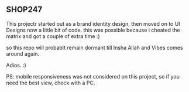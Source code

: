 ## SHOP247

This projectr started out as a brand identity design, then moved on to UI Designs now a little bit of code. this was possible because i cheated the matrix and got a couple of extra time :)

so this repo will probablt remain dormant till Insha Allah and Vibes comes around again.

Adios. :)

PS: mobile responsiveness was not considered on this project, so if you need the best view, check with a PC.
